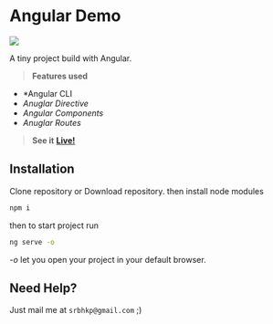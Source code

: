 # Angular Demo
![](https://angular.io/assets/images/logos/angular/angular_solidBlack.png)

A tiny project build with Angular.

> **Features used**
* *Angular CLI
* *Anuglar Directive*
* *Angular Components*
* *Anuglar Routes*

> **See it** **[Live!](https://imsorx.github.io/angular-demo/)**
## Installation

Clone repository or Download repository. 
then install node modules
```bash
npm i
```
then to start project run 
```bash
ng serve -o
```
*-o* let you open your project in your default browser.
## Need Help?
Just mail me at `srbhkp@gmail.com` ;)
